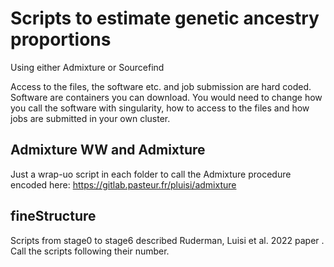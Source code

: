 # Scripts to estimate  genetic ancestry proportions
Using either Admixture or Sourcefind

Access to the files, the software etc. and job submission are hard coded.
Software are containers  you can download.
You would need to change how you call the software with singularity, how to access to the files and how jobs are submitted in your own cluster.

## Admixture WW and Admixture 
Just a wrap-uo script in each folder to call the Admixture procedure encoded here: https://gitlab.pasteur.fr/pluisi/admixture

## fineStructure
Scripts from stage0 to stage6 described Ruderman, Luisi et al. 2022 paper .
Call the scripts following their number.

